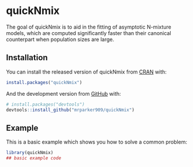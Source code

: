 
<!-- README.md is generated from README.Rmd. Please edit that file -->

# quickNmix

The goal of quickNmix is to aid in the fitting of asymptotic N-mixture
models, which are computed significantly faster than their canonical
counterpart when population sizes are large.

## Installation

You can install the released version of quickNmix from
[CRAN](https://CRAN.R-project.org) with:

``` r
install.packages("quickNmix")
```

And the development version from [GitHub](https://github.com/) with:

``` r
# install.packages("devtools")
devtools::install_github("mrparker909/quickNmix")
```

## Example

This is a basic example which shows you how to solve a common problem:

``` r
library(quickNmix)
## basic example code
```
